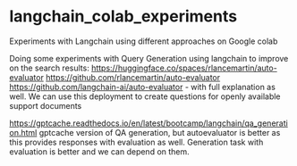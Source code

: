 # langchain_colab_experiments
Experiments with Langchain using different approaches on Google colab


Doing some experiments with Query Generation using langchain to improve on the search results:
https://huggingface.co/spaces/rlancemartin/auto-evaluator
https://github.com/rlancemartin/auto-evaluator
https://github.com/langchain-ai/auto-evaluator - with full explanation as well. We can use this deployment to create questions for openly available support documents


https://gptcache.readthedocs.io/en/latest/bootcamp/langchain/qa_generation.html gptcache version of QA generation, but autoevaluator is better as this provides responses with evaluation as well. Generation task with evaluation is better and we can depend on them.
